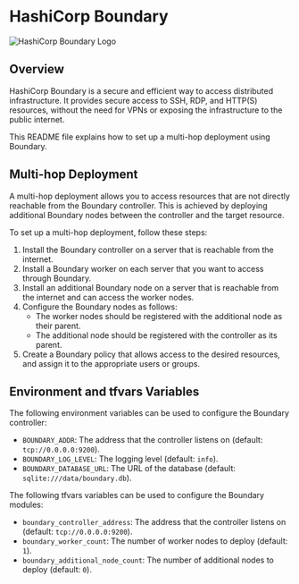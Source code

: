# HashiCorp Boundary

![HashiCorp Boundary Logo](https://raw.githubusercontent.com/hashicorp/boundary/main/docs/static/img/boundary-logo.svg)

## Overview

HashiCorp Boundary is a secure and efficient way to access distributed infrastructure. It provides secure access to SSH, RDP, and HTTP(S) resources, without the need for VPNs or exposing the infrastructure to the public internet.

This README file explains how to set up a multi-hop deployment using Boundary.

## Multi-hop Deployment

A multi-hop deployment allows you to access resources that are not directly reachable from the Boundary controller. This is achieved by deploying additional Boundary nodes between the controller and the target resource.

To set up a multi-hop deployment, follow these steps:

1. Install the Boundary controller on a server that is reachable from the internet.
2. Install a Boundary worker on each server that you want to access through Boundary.
3. Install an additional Boundary node on a server that is reachable from the internet and can access the worker nodes.
4. Configure the Boundary nodes as follows:
   - The worker nodes should be registered with the additional node as their parent.
   - The additional node should be registered with the controller as its parent.
5. Create a Boundary policy that allows access to the desired resources, and assign it to the appropriate users or groups.

## Environment and tfvars Variables

The following environment variables can be used to configure the Boundary controller:

- `BOUNDARY_ADDR`: The address that the controller listens on (default: `tcp://0.0.0.0:9200`).
- `BOUNDARY_LOG_LEVEL`: The logging level (default: `info`).
- `BOUNDARY_DATABASE_URL`: The URL of the database (default: `sqlite:///data/boundary.db`).

The following tfvars variables can be used to configure the Boundary modules:

- `boundary_controller_address`: The address that the controller listens on (default: `tcp://0.0.0.0:9200`).
- `boundary_worker_count`: The number of worker nodes to deploy (default: `1`).
- `boundary_additional_node_count`: The number of additional nodes to deploy (default: `0`).